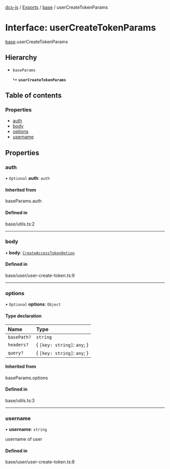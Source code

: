 [dcs-js](../README.md) / [Exports](../modules.md) / [base](../modules/base.md) / userCreateTokenParams

# Interface: userCreateTokenParams

[base](../modules/base.md).userCreateTokenParams

## Hierarchy

- `baseParams`

  ↳ **`userCreateTokenParams`**

## Table of contents

### Properties

- [auth](base.userCreateTokenParams.md#auth)
- [body](base.userCreateTokenParams.md#body)
- [options](base.userCreateTokenParams.md#options)
- [username](base.userCreateTokenParams.md#username)

## Properties

### <a id="auth" name="auth"></a> auth

• `Optional` **auth**: `auth`

#### Inherited from

baseParams.auth

#### Defined in

base/utils.ts:2

___

### <a id="body" name="body"></a> body

• **body**: [`CreateAccessTokenOption`](base.CreateAccessTokenOption.md)

#### Defined in

base/user/user-create-token.ts:9

___

### <a id="options" name="options"></a> options

• `Optional` **options**: `Object`

#### Type declaration

| Name | Type |
| :------ | :------ |
| `basePath?` | `string` |
| `headers?` | { `[key: string]`: `any`;  } |
| `query?` | { `[key: string]`: `any`;  } |

#### Inherited from

baseParams.options

#### Defined in

base/utils.ts:3

___

### <a id="username" name="username"></a> username

• **username**: `string`

username of user

#### Defined in

base/user/user-create-token.ts:8
